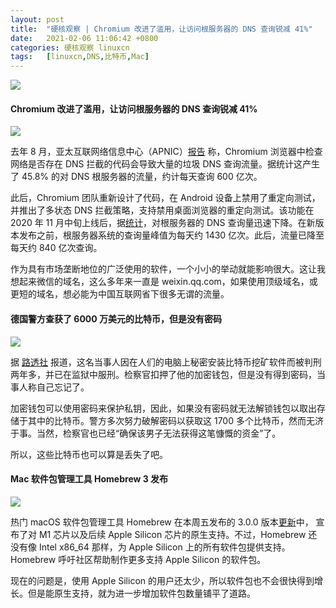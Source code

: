 ```yaml
---
layout: post
title:	"硬核观察 | Chromium 改进了滥用，让访问根服务器的 DNS 查询锐减 41%"
date:	2021-02-06 11:06:42 +0800 
categories:	硬核观察 linuxcn 
tags:	[linuxcn,DNS,比特币,Mac]
---
```



![](/Asserts/Images//attachment/album/202102/06/110640ugle3gki2t9gf2e2.jpg)


#### Chromium 改进了滥用，让访问根服务器的 DNS 查询锐减 41%


![](/Asserts/Images//attachment/album/202102/06/110245vunyouizwnosnnw5.png)


去年 8 月，亚太互联网络信息中心（APNIC）[报告](https://www.solidot.org/story?sid=65317) 称，Chromium 浏览器中检查网络是否存在 DNS 拦截的代码会导致大量的垃圾 DNS 查询流量。据统计这产生了 45.8% 的对 DNS 根服务器的流量，约计每天查询 600 亿次。


此后，Chromium 团队重新设计了代码，在 Android 设备上禁用了重定向测试，并推出了多状态 DNS 拦截策略，支持禁用桌面浏览器的重定向测试。该功能在 2020 年 11 月中旬上线后，据[统计](https://blog.apnic.net/2021/02/04/how-chromium-reduces-root-dns-traffic/)，对根服务器的 DNS 查询量迅速下降。在新版本发布之前，根服务器系统的查询量峰值为每天约 1430 亿次。此后，流量已降至每天约 840 亿次查询。


作为具有市场垄断地位的广泛使用的软件，一个小小的举动就能影响很大。这让我想起来微信的域名，这么多年来一直是 weixin.qq.com，如果使用顶级域名，或更短的域名，想必能为中国互联网省下很多无谓的流量。


#### 德国警方查获了 6000 万美元的比特币，但是没有密码


![](/Asserts/Images//attachment/album/202102/06/110408zq1ew5m0wm6j9y3y.jpg)


据 [路透社](https://www.reuters.com/article/us-crypto-currency-germany-password/police-seize-60-million-of-bitcoin-now-wheres-the-password-idUSKBN2A511T) 报道，这名当事人因在人们的电脑上秘密安装比特币挖矿软件而被判刑两年多，并已在监狱中服刑。检察官扣押了他的加密钱包，但是没有得到密码，当事人称自己忘记了。


加密钱包可以使用密码来保护私钥，因此，如果没有密码就无法解锁钱包以取出存储于其中的比特币。警方多次努力破解密码以获取这 1700 多个比特币，然而无济于事。当然，检察官也已经“确保该男子无法获得这笔慷慨的资金”了。


所以，这些比特币也可以算是丢失了吧。 


#### Mac 软件包管理工具 Homebrew 3 发布


![](/Asserts/Images//attachment/album/202102/06/110414bufudenzznndnunu.jpg)


热门 macOS 软件包管理工具 Homebrew 在本周五发布的 3.0.0 版本[更新](https://brew.sh/2021/02/05/homebrew-3.0.0/)中， 宣布了对 M1 芯片以及后续 Apple Silicon 芯片的原生支持。不过，Homebrew 还没有像 Intel x86\_64 那样，为 Apple Silicon 上的所有软件包提供支持。Homebrew 呼吁社区帮助制作更多支持 Apple Silicon 的软件包。


现在的问题是，使用 Apple Silicon 的用户还太少，所以软件包也不会很快得到增长。但是能原生支持，就为进一步增加软件包数量铺平了道路。
